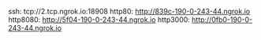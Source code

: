 ssh: tcp://2.tcp.ngrok.io:18908 
http80: http://839c-190-0-243-44.ngrok.io 
http8080: http://5f04-190-0-243-44.ngrok.io 
http3000: http://0fb0-190-0-243-44.ngrok.io 
